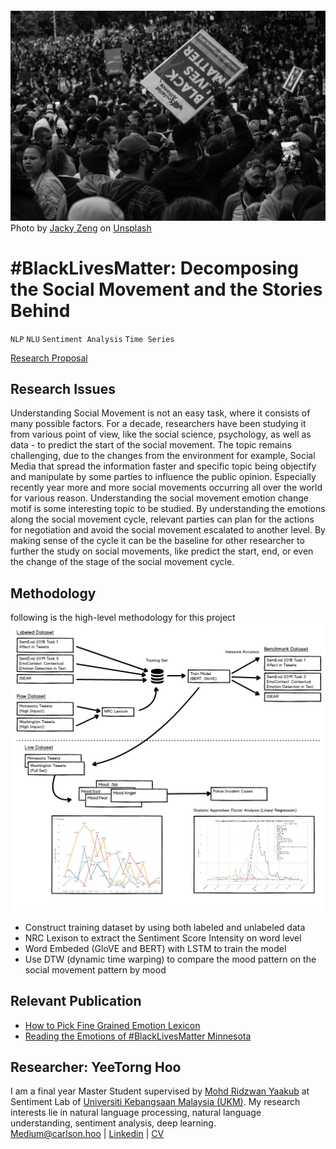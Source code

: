 # <br />

![](https://github.com/yeetornghoo/yeetornghoo.github.io/raw/main/docs/photo-1591607574316-4a51832bff9b.jfif)
<span>Photo by <a href="https://unsplash.com/@jacky_zeng?utm_source=unsplash&amp;utm_medium=referral&amp;utm_content=creditCopyText">Jacky Zeng</a> on <a href="https://unsplash.com/?utm_source=unsplash&amp;utm_medium=referral&amp;utm_content=creditCopyText">Unsplash</a></span>

# #BlackLivesMatter: Decomposing the Social Movement and the Stories Behind

`NLP` `NLU` `Sentiment Analysis` `Time Series`

[Research Proposal](https://github.com/yeetornghoo/yeetornghoo.github.io/blob/main/docs/YTHOO_Proposal_Detail_v0.9.pdf)

## Research Issues
Understanding Social Movement is not an easy task, where it consists of many possible factors. For a decade, researchers have been studying it from various point of view, like the social science, psychology, as well as data - to predict the start of the social movement. The topic remains challenging, due to the changes from the environment for example, Social Media that spread the information faster and specific topic being objectify and manipulate by some parties to influence the public opinion. Especially recently year more and more social movements occurring all over the world for various reason. Understanding the social movement emotion change motif is some interesting topic to be studied. By understanding the emotions along the social movement cycle, relevant parties can plan for the actions for negotiation and avoid the social movement escalated to another level. By making sense of the cycle it can be the baseline for other researcher to further the study on social movements, like predict the start, end, or even the change of the stage of the social movement cycle.

## Methodology 
following is the high-level methodology for this project
![](https://github.com/yeetornghoo/yeetornghoo.github.io/raw/main/docs/method.png)
- Construct training dataset by using both labeled and unlabeled data
- NRC Lexison to extract the Sentiment Score Intensity on word level
- Word Embeded (GloVE and BERT) with LSTM to train the model
- Use DTW (dynamic time warping) to compare the mood pattern on the social movement pattern by mood

## Relevant Publication
- [How to Pick Fine Grained Emotion Lexicon](https://medium.com/@carlson.hoo/multi-class-sentiment-lexicon-comparison-44f22833562e)
- [Reading the Emotions of #BlackLivesMatter Minnesota](https://medium.com/@carlson.hoo/reading-the-emotions-of-blacklivesmatter-minnesota-2e64d9ca7216)

## Researcher: YeeTorng Hoo
I am a final year Master Student supervised by [Mohd Ridzwan Yaakub](http://www.ftsm.ukm.my/cait/Researchers_Ridzwan.html) at Sentiment Lab of [Universiti Kebangsaan Malaysia (UKM)](https://www.ukm.my/portal/). My research interests lie in natural language processing, natural language understanding, sentiment analysis, deep learning. \
[Medium@carlson.hoo](https://medium.com/@carlson.hoo) | [Linkedin](https://www.linkedin.com/in/carlsonhoo) | [CV](https://github.com/yeetornghoo/yeetornghoo.github.io/blob/main/docs/YEETORNG-HOO-CV.1.1.pdf)
